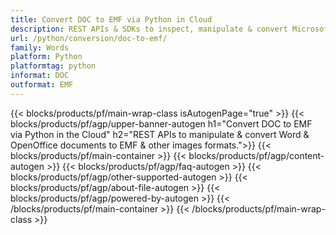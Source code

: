 ```yaml
---
title: Convert DOC to EMF via Python in Cloud
description: REST APIs & SDKs to inspect, manipulate & convert Microsoft Word & OpenOffice documents..
url: /python/conversion/doc-to-emf/
family: Words
platform: Python
platformtag: python
informat: DOC
outformat: EMF
---
```


{{< blocks/products/pf/main-wrap-class isAutogenPage="true" >}}
{{< blocks/products/pf/agp/upper-banner-autogen h1="Convert DOC to EMF via Python in the Cloud" h2="REST APIs to manipulate & convert Word & OpenOffice documents to EMF & other images formats.">}}
{{< blocks/products/pf/main-container >}}
{{< blocks/products/pf/agp/content-autogen >}}
{{< blocks/products/pf/agp/faq-autogen >}}
{{< blocks/products/pf/agp/other-supported-autogen >}}
{{< blocks/products/pf/agp/about-file-autogen >}}
{{< blocks/products/pf/agp/powered-by-autogen >}}
{{< /blocks/products/pf/main-container >}}
{{< /blocks/products/pf/main-wrap-class >}}